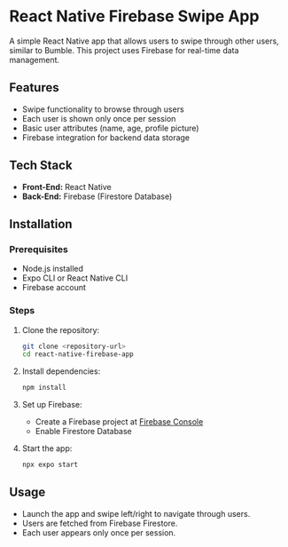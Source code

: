 # React Native Firebase Swipe App

A simple React Native app that allows users to swipe through other users, similar to Bumble. This project uses Firebase for real-time data management.

## Features

- Swipe functionality to browse through users
- Each user is shown only once per session
- Basic user attributes (name, age, profile picture)
- Firebase integration for backend data storage

## Tech Stack

- **Front-End:** React Native
- **Back-End:** Firebase (Firestore Database)

## Installation

### Prerequisites
- Node.js installed
- Expo CLI or React Native CLI
- Firebase account

### Steps
1. Clone the repository:
   ```sh
   git clone <repository-url>
   cd react-native-firebase-app
   ```

2. Install dependencies:
   ```sh
   npm install
   ```

3. Set up Firebase:
   - Create a Firebase project at [Firebase Console](https://console.firebase.google.com/)
   - Enable Firestore Database
   

4. Start the app:
   ```sh
   npx expo start
   ```


## Usage
- Launch the app and swipe left/right to navigate through users.
- Users are fetched from Firebase Firestore.
- Each user appears only once per session.

